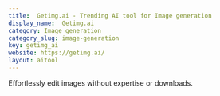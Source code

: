 ```yaml
---
title:  Getimg.ai - Trending AI tool for Image generation
display_name:  Getimg.ai
category: Image generation
category_slug: image-generation
key: getimg_ai
website: https://getimg.ai/
layout: aitool
---
```


Effortlessly edit images without expertise or downloads.

